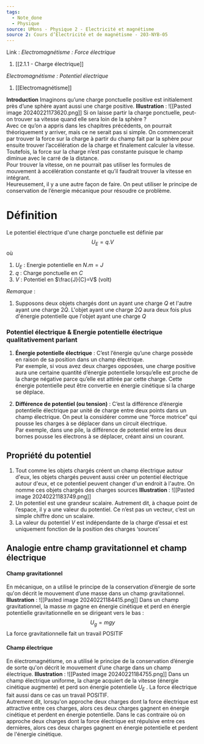 ```yaml
---
tags:
  - Note_done
  - Physique
source: UMons - Physique 2 - Electricité et magnétisme
source 2: Cours d’Électricité et de magnétisme - 203-NYB-05
---
```


Link :
_Electromagnétisme : Force électrique_
1. [[2.1.1 - Charge électrique]]

_Electromagnétisme : Potentiel électrique_
1. [[Electromagnétisme]]

**Introduction**
Imaginons qu’une charge ponctuelle positive est initialement près d’une sphère ayant aussi une charge positive.
**Illustration** : ![[Pasted image 20240221173620.png]]
Si on laisse partir la charge ponctuelle, peut-on trouver sa vitesse quand elle sera loin de la sphère ?
\
Avec ce qu’on a appris dans les chapitres précédents, on pourrait théoriquement y arriver, mais ce ne serait pas si simple. On commencerait par trouver la force sur la charge à partir du champ fait par la sphère pour ensuite trouver l’accélération de la charge et finalement calculer la vitesse. Toutefois, la force sur la charge n’est pas constante puisque le champ diminue avec le carré de la distance.
\
Pour trouver la vitesse, on ne pourrait pas utiliser les formules de mouvement à accélération constante et qu’il faudrait trouver la vitesse en intégrant.
\
Heureusement, il y a une autre façon de faire. On peut utiliser le principe de conservation de l’énergie mécanique pour résoudre ce problème.
# Définition
Le potentiel électrique d'une charge ponctuelle est définie par $$U_E = q.V$$ où
1. $U_E$ : Energie potentielle en $N.m = J$ 
2. $q$ : Charge ponctuelle en $C$
3. $V$ : Potentiel en $\frac{J}{C}=V$ (volt)

_Remarque_ :
1. Supposons deux objets chargés dont un ayant une charge $Q$ et l'autre ayant une charge $2Q$. L'objet ayant une charge $2Q$ aura deux fois plus d'énergie potentielle que l'objet ayant une charge $Q$ 

### Potentiel électrique & Energie potentielle électrique qualitativement parlant
1. **Énergie potentielle électrique** : C’est l’énergie qu’une charge possède en raison de sa position dans un champ électrique. 
\
Par exemple, si vous avez deux charges opposées, une charge positive aura une certaine quantité d’énergie potentielle lorsqu’elle est proche de la charge négative parce qu’elle est attirée par cette charge. Cette énergie potentielle peut être convertie en énergie cinétique si la charge se déplace.
    
2. **Différence de potentiel (ou tension)** : C’est la différence d’énergie potentielle électrique par unité de charge entre deux points dans un champ électrique. On peut la considérer comme une “force motrice” qui pousse les charges à se déplacer dans un circuit électrique. 
\
Par exemple, dans une pile, la différence de potentiel entre les deux bornes pousse les électrons à se déplacer, créant ainsi un courant.

## Propriété du potentiel
1. Tout comme les objets chargés créent un champ électrique autour d'eux, les objets chargés peuvent aussi créer un potentiel électrique autour d'eux, et ce potentiel peuvent changer d'un endroit à l'autre. On nomme ces objets chargés des charges sources
**Illustration** : ![[Pasted image 20240221183749.png]]
2. Un potentiel est une grandeur scalaire. Autrement dit, à chaque point de l’espace, il y a une valeur du potentiel. Ce n’est pas un vecteur, c’est un simple chiffre donc un scalaire.
3. La valeur du potentiel $V$ est indépendante de la charge d’essai et est uniquement fonction de la position des charges ‘sources’

## Analogie entre champ gravitationnel et champ électrique
#### Champ gravitationnel
En mécanique, on a utilisé le principe de la conservation d’énergie de sorte qu'on décrit le mouvement d’une masse dans un champ gravitationnel.
**Illustration** : ![[Pasted image 20240221184415.png]]
Dans un champ gravitationnel, la masse $m$ gagne en énergie cinétique et perd en énergie potentielle gravitationnelle en se dirigeant vers le bas : $$U_g = mgy$$ La force gravitationnelle fait un travail POSITIF
#### Champ électrique
En électromagnétisme, on a utilisé le principe de la conservation d’énergie de sorte qu'on décrit le mouvement d’une charge dans un champ électrique.
**Illustration** : ![[Pasted image 20240221184755.png]]
Dans un champ électrique uniforme, la charge acquiert de la vitesse (énergie cinétique augmente) et perd son énergie potentielle $U_E$ . La force électrique fait aussi dans ce cas un travail POSITIF.
\
Autrement dit, lorsqu'on approche deux charges dont la force électrique est attractive entre ces charges, alors ces deux charges gagnent en énergie cinétique et perdent en énergie potentielle. Dans le cas contraire où on approche deux charges dont la force électrique est répulsive entre ces dernières, alors ces deux charges gagnent en énergie potentielle et perdent de l'énergie cinétique.

